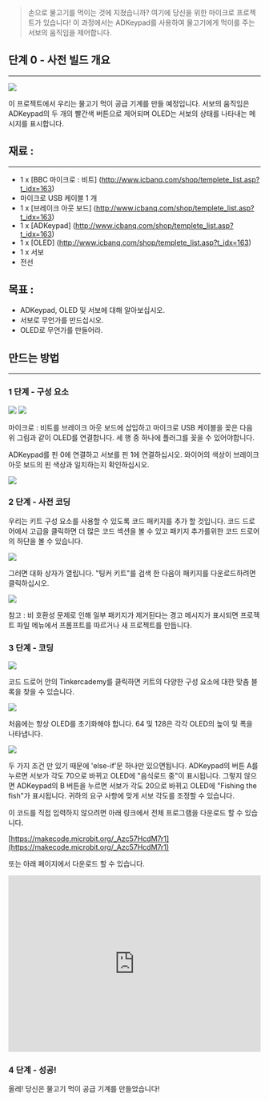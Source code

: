 > 손으로 물고기를 먹이는 것에 지쳤습니까? 여기에 당신을 위한 마이크로 프로젝트가 있습니다!
> 이 과정에서는 ADKeypad를 사용하여 물고기에게 먹이를 주는 서보의 움직임을 제어합니다.


## 단계 0 - 사전 빌드 개요
---

![](https://i.imgur.com/QO4eC0H.png)  

이 프로젝트에서 우리는 물고기 먹이 공급 기계를 만들 예정입니다. 서보의 움직임은 ADKeypad의 두 개의 빨간색 버튼으로 제어되며 OLED는 서보의 상태를 나타내는 메시지를 표시합니다.

## 재료 :
---
- 1 x [BBC 마이크로 : 비트] (http://www.icbanq.com/shop/templete_list.asp?t_idx=163)
- 마이크로 USB 케이블 1 개
- 1 x [브레이크 아웃 보드] (http://www.icbanq.com/shop/templete_list.asp?t_idx=163)
- 1 x [ADKeypad] (http://www.icbanq.com/shop/templete_list.asp?t_idx=163)
- 1 x [OLED] (http://www.icbanq.com/shop/templete_list.asp?t_idx=163)
- 1 x 서보
- 전선


목표 :
---
- ADKeypad, OLED 및 서보에 대해 알아보십시오.
- 서보로 무언가를 만드십시오.
- OLED로 무언가를 만들어라.


## 만드는 방법
---
### 1 단계 - 구성 요소

![](https://i.imgur.com/FNUJhZ3.jpg)
![](https://i.imgur.com/BAovMFM.jpg)

마이크로 : 비트를 브레이크 아웃 보드에 삽입하고 마이크로 USB 케이블을 꽂은 다음 위 그림과 같이 OLED를 연결합니다. 세 행 중 하나에 플러그를 꽂을 수 있어야합니다.

ADKeypad를 핀 0에 연결하고 서보를 핀 1에 연결하십시오. 와이어의 색상이 브레이크 아웃 보드의 핀 색상과 일치하는지 확인하십시오.

![](https://i.imgur.com/FHD6oh8.jpg)

### 2 단계 - 사전 코딩

우리는 키트 구성 요소를 사용할 수 있도록 코드 패키지를 추가 할 것입니다. 코드 드로어에서 고급을 클릭하면 더 많은 코드 섹션을 볼 수 있고 패키지 추가를위한 코드 드로어의 하단을 볼 수 있습니다.

![](https://i.imgur.com/TF3bfdq.jpg)

그러면 대화 상자가 열립니다. "팅커 키트"를 검색 한 다음이 패키지를 다운로드하려면 클릭하십시오.

![](https://i.imgur.com/nOIgk5u.png)

참고 : 비 호환성 문제로 인해 일부 패키지가 제거된다는 경고 메시지가 표시되면 프로젝트 파일 메뉴에서 프롬프트를 따르거나 새 프로젝트를 만듭니다.

### 3 단계 - 코딩

![](https://i.imgur.com/qLksxfG.jpg)

코드 드로어 안의 Tinkercademy를 ​​클릭하면 키트의 다양한 구성 요소에 대한 맞춤 블록을 찾을 수 있습니다.

![](https://i.imgur.com/6CUN5SW.jpg)

처음에는 항상 OLED를 초기화해야 합니다. 64 및 128은 각각 OLED의 높이 및 폭을 나타냅니다.

![](https://i.imgur.com/gRJsbmX.jpg)

두 가지 조건 만 있기 때문에 'else-if'문 하나만 있으면됩니다.
ADKeypad의 버튼 A를 누르면 서보가 각도 70으로 바뀌고 OLED에 "음식로드 중"이 표시됩니다.
그렇지 않으면 ADKeypad의 B 버튼을 누르면 서보가 각도 20으로 바뀌고 OLED에 "Fishing the fish"가 표시됩니다.
귀하의 요구 사항에 맞게 서보 각도를 조정할 수 있습니다.

이 코드를 직접 입력하지 않으려면 아래 링크에서 전체 프로그램을 다운로드 할 수 있습니다.

[https://makecode.microbit.org/_Azc57HcdM7r1](https://makecode.microbit.org/_Azc57HcdM7r1)

또는 아래 페이지에서 다운로드 할 수 있습니다.

<div style="position:relative;height:0;padding-bottom:70%;overflow:hidden;"><iframe style="position:absolute;top:0;left:0;width:100%;height:100%;" src="https://makecode.microbit.org/#pub:_Azc57HcdM7r1" frameborder="0" sandbox="allow-popups allow-forms allow-scripts allow-same-origin"></iframe></div>



### 4 단계 - 성공!

올레! 당신은 물고기 먹이 공급 기계를 만들었습니다!
